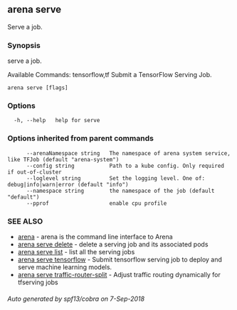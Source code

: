 ## arena serve

Serve a job.

### Synopsis

serve a job.

Available Commands:
  tensorflow,tf  Submit a TensorFlow Serving Job.
    

```
arena serve [flags]
```

### Options

```
  -h, --help   help for serve
```

### Options inherited from parent commands

```
      --arenaNamespace string   The namespace of arena system service, like TFJob (default "arena-system")
      --config string           Path to a kube config. Only required if out-of-cluster
      --loglevel string         Set the logging level. One of: debug|info|warn|error (default "info")
      --namespace string        the namespace of the job (default "default")
      --pprof                   enable cpu profile
```

### SEE ALSO

* [arena](arena.md)	 - arena is the command line interface to Arena
* [arena serve delete](arena_serve_delete.md)	 - delete a serving job and its associated pods
* [arena serve list](arena_serve_list.md)	 - list all the serving jobs
* [arena serve tensorflow](arena_serve_tensorflow.md)	 - Submit tensorflow serving job to deploy and serve machine learning models.
* [arena serve traffic-router-split](arena_serve_traffic-router-split.md)	 - Adjust traffic routing dynamically for tfserving jobs

###### Auto generated by spf13/cobra on 7-Sep-2018

